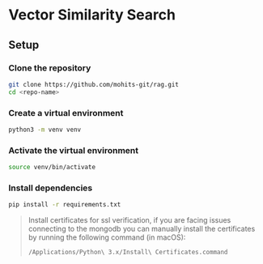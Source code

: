 # Vector Similarity Search

## Setup

### Clone the repository
```bash
git clone https://github.com/mohits-git/rag.git
cd <repo-name>
```

### Create a virtual environment
```bash
python3 -m venv venv
```

### Activate the virtual environment
```bash
source venv/bin/activate
```

### Install dependencies
```bash
pip install -r requirements.txt
```

> Install certificates for ssl verification, if you are facing issues connecting to the mongodb
> you can manually install the certificates by running the following command (in macOS):
> ```bash
> /Applications/Python\ 3.x/Install\ Certificates.command
> ```
